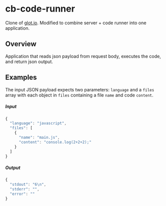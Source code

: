 cb-code-runner
================
Clone of [glot.io](https://github.com/prasmussen/glot). Modified to combine server + code runner into one application.

## Overview
Application that reads json payload from request body, executes the code, and return json output.

## Examples
The input JSON payload expects two parameters: `language` and a `files` array with each object in `files` containing a file `name` and code `content`.

##### Input
```javascript
{
  "language": "javascript",
  "files": [
    {
      "name": "main.js",
      "content": "console.log(2+2+2);"
    }
  ]
}
```

##### Output
```javascript
{
  "stdout": "6\n",
  "stderr": "",
  "error": ""
}
```